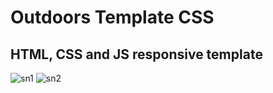 # Outdoors Template CSS
## HTML, CSS and JS responsive template
![sn1](https://user-images.githubusercontent.com/65298589/157439241-b0b4303c-6be9-4444-a899-8536a55c14a3.png)
![sn2](https://user-images.githubusercontent.com/65298589/157437412-7dab2148-bf12-4465-98d7-ef59174f4111.png)
